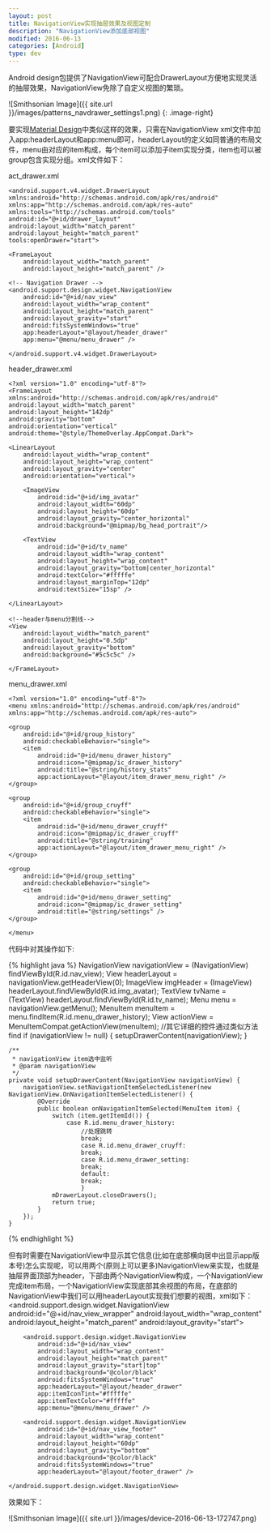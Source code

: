```yaml
---
layout: post
title: NavigationView实现抽屉效果及视图定制
description: "NavigationView添加底部视图"
modified: 2016-06-13
categories: [Android]
type: dev
---
```

Android design包提供了NavigationView可配合DrawerLayout方便地实现灵活的抽屉效果，NavigationView免除了自定义视图的繁琐。

<!-- more -->


![Smithsonian Image]({{ site.url }}/images/patterns_navdrawer_settings1.png)
{: .image-right}

要实现[Material Design](https://material.google.com/patterns/navigation-drawer.html#)中类似这样的效果，只需在NavigationView xml文件中加入app:headerLayout和app:menu即可，headerLayout的定义如同普通的布局文件，menu由对应的item构成，每个item可以添加子item实现分类，item也可以被group包含实现分组。xml文件如下：

act_drawer.xml

	<android.support.v4.widget.DrawerLayout xmlns:android="http://schemas.android.com/apk/res/android"
	xmlns:app="http://schemas.android.com/apk/res-auto"
	xmlns:tools="http://schemas.android.com/tools"
	android:id="@+id/drawer_layout"
	android:layout_width="match_parent"
	android:layout_height="match_parent"
	tools:openDrawer="start">
	
	<FrameLayout
	    android:layout_width="match_parent"
	    android:layout_height="match_parent" />
	
	<!-- Navigation Drawer -->
	<android.support.design.widget.NavigationView
	    android:id="@+id/nav_view"
	    android:layout_width="wrap_content"
	    android:layout_height="match_parent"
	    android:layout_gravity="start"
	    android:fitsSystemWindows="true"
	    app:headerLayout="@layout/header_drawer"
	    app:menu="@menu/menu_drawer" />
	
	</android.support.v4.widget.DrawerLayout>    

header_drawer.xml

	<?xml version="1.0" encoding="utf-8"?>
	<FrameLayout xmlns:android="http://schemas.android.com/apk/res/android"
	android:layout_width="match_parent"
	android:layout_height="142dp"
	android:gravity="bottom"
	android:orientation="vertical"
	android:theme="@style/ThemeOverlay.AppCompat.Dark">
	
	<LinearLayout
	    android:layout_width="wrap_content"
	    android:layout_height="wrap_content"
	    android:layout_gravity="center"
	    android:orientation="vertical">
	
	    <ImageView
	        android:id="@+id/img_avatar"
	        android:layout_width="60dp"
	        android:layout_height="60dp"
	        android:layout_gravity="center_horizontal"
	        android:background="@mipmap/bg_head_portrait"/>
	
	    <TextView
	        android:id="@+id/tv_name"
	        android:layout_width="wrap_content"
	        android:layout_height="wrap_content"
	        android:layout_gravity="bottom|center_horizontal"
	        android:textColor="#fffffe"
	        android:layout_marginTop="12dp"
	        android:textSize="15sp" />
	
	</LinearLayout>
	
	<!--header与menu分割线-->
	<View
	    android:layout_width="match_parent"
	    android:layout_height="0.5dp"
	    android:layout_gravity="bottom"
	    android:background="#5c5c5c" />
	
	</FrameLayout>

menu_drawer.xml

	<?xml version="1.0" encoding="utf-8"?>
	<menu xmlns:android="http://schemas.android.com/apk/res/android"
	xmlns:app="http://schemas.android.com/apk/res-auto">
	
	<group
	    android:id="@+id/group_history"
	    android:checkableBehavior="single">
	    <item
	        android:id="@+id/menu_drawer_history"
	        android:icon="@mipmap/ic_drawer_history"
	        android:title="@string/history_stats"
	        app:actionLayout="@layout/item_drawer_menu_right" />
	</group>
	
	<group
	    android:id="@+id/group_cruyff"
	    android:checkableBehavior="single">
	    <item
	        android:id="@+id/menu_drawer_cruyff"
	        android:icon="@mipmap/ic_drawer_cruyff"
	        android:title="@string/training"
	        app:actionLayout="@layout/item_drawer_menu_right" />
	</group>
	
	<group
	    android:id="@+id/group_setting"
	    android:checkableBehavior="single">
	    <item
	        android:id="@+id/menu_drawer_setting"
	        android:icon="@mipmap/ic_drawer_setting"
	        android:title="@string/settings" />
	</group>
	
	</menu>

代码中对其操作如下:

{% highlight java %}
	NavigationView navigationView = (NavigationView) findViewById(R.id.nav_view);
	    View headerLayout = navigationView.getHeaderView(0);
	    ImageView imgHeader = (ImageView) headerLayout.findViewById(R.id.img_avatar);
	    TextView tvName = (TextView) headerLayout.findViewById(R.id.tv_name);
	    Menu menu = navigationView.getMenu();
	    MenuItem menuItem = menu.findItem(R.id.menu_drawer_history);
	    View actionView = MenuItemCompat.getActionView(menuItem);
	    //其它详细的控件通过类似方法find
	    if (navigationView != null) {
	        setupDrawerContent(navigationView);
	    }
	    
	/**
	 * navigationView item选中监听
	 * @param navigationView
	 */
	private void setupDrawerContent(NavigationView navigationView) {
	    navigationView.setNavigationItemSelectedListener(new NavigationView.OnNavigationItemSelectedListener() {
	        @Override
	        public boolean onNavigationItemSelected(MenuItem item) {
	            switch (item.getItemId()) {
					case R.id.menu_drawer_history:
	                	//处理跳转
	                	break;
	                	case R.id.menu_drawer_cruyff:
						break;
						case R.id.menu_drawer_setting:
						break;
						default:
						break;
						}
				mDrawerLayout.closeDrawers();
				return true;
			}
		});
	}
{% endhighlight %}

但有时需要在NavigationView中显示其它信息(比如在底部横向居中出显示app版本号)怎么实现呢，可以用两个(原则上可以更多)NavigationView来实现，也就是抽屉界面顶部为header，下部由两个NavigationView构成，一个NavigationView完成item布局，一个NavigationView实现底部其余视图的布局，在底部的NavigationView中我们可以用headerLayout实现我们想要的视图，xml如下：
	<android.support.design.widget.NavigationView
	    android:id="@+id/nav_view_wrapper"
	    android:layout_width="wrap_content"
	    android:layout_height="match_parent"
	    android:layout_gravity="start">
	
	    <android.support.design.widget.NavigationView
	        android:id="@+id/nav_view"
	        android:layout_width="wrap_content"
	        android:layout_height="match_parent"
	        android:layout_gravity="start|top"
	        android:background="@color/black"
	        android:fitsSystemWindows="true"
	        app:headerLayout="@layout/header_drawer"
	        app:itemIconTint="#fffffe"
	        app:itemTextColor="#fffffe"
	        app:menu="@menu/menu_drawer" />
	
	    <android.support.design.widget.NavigationView
	        android:id="@+id/nav_view_footer"
	        android:layout_width="wrap_content"
	        android:layout_height="60dp"
	        android:layout_gravity="bottom"
	        android:background="@color/black"
	        android:fitsSystemWindows="true"
	        app:headerLayout="@layout/footer_drawer" />
	
	</android.support.design.widget.NavigationView>


效果如下：

![Smithsonian Image]({{ site.url }}/images/device-2016-06-13-172747.png)

​	

​     





